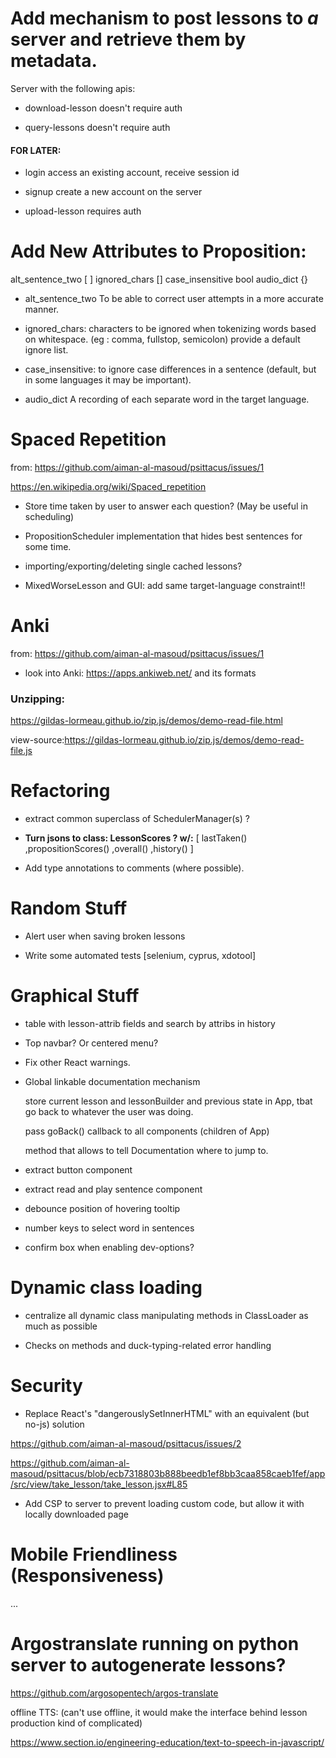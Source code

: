 # Add mechanism to post lessons to *a* server and retrieve them by metadata.

Server with the following apis:

* download-lesson
doesn't require auth

* query-lessons
doesn't require auth

#### FOR LATER:

* login
access an existing account, receive session id

* signup
create a new account on the server

* upload-lesson
requires auth

# Add New Attributes to Proposition:

alt_sentence_two [ ]
ignored_chars []
case_insensitive bool
audio_dict {}

* alt_sentence_two
To be able to correct user attempts in a more accurate manner.

* ignored_chars:
characters to be ignored when tokenizing words based on whitespace. (eg : comma, fullstop, semicolon)
provide a default ignore list.

* case_insensitive: to ignore case differences in a sentence (default, but in some languages it may be important).

* audio_dict
A recording of each separate word in the target language.


# Spaced Repetition

from: https://github.com/aiman-al-masoud/psittacus/issues/1

https://en.wikipedia.org/wiki/Spaced_repetition

* Store time taken by user to answer each question? (May be useful in scheduling)

* PropositionScheduler implementation that hides best sentences for some time.

* importing/exporting/deleting single cached lessons?

* MixedWorseLesson and GUI: add same target-language constraint!!

# Anki

from: https://github.com/aiman-al-masoud/psittacus/issues/1

* look into Anki: https://apps.ankiweb.net/ and its formats

### Unzipping:

https://gildas-lormeau.github.io/zip.js/demos/demo-read-file.html

view-source:https://gildas-lormeau.github.io/zip.js/demos/demo-read-file.js


# Refactoring

* extract common superclass of SchedulerManager(s) ?

* **Turn jsons to class: LessonScores ? w/:**
[ lastTaken() ,propositionScores() ,overall() ,history() ]

* Add type annotations to comments (where possible).

# Random Stuff

* Alert user when saving broken lessons

* Write some automated tests
[selenium, cyprus, xdotool]

# Graphical Stuff

* table with lesson-attrib fields and search by attribs in history

* Top navbar? Or centered menu?

* Fix other React warnings.

* Global linkable documentation mechanism 
    
    store current lesson and lessonBuilder and previous state in App, tbat go back to whatever the user was doing.

    pass goBack() callback to all components (children of App)

    method that allows to tell Documentation where to 
    jump to.

* extract button component 
* extract read and play sentence component

* debounce position of hovering tooltip

* number keys to select word in sentences 

* confirm box when enabling dev-options?

# Dynamic class loading

* centralize all dynamic class manipulating methods in ClassLoader as much as possible

* Checks on methods and duck-typing-related error handling 

# Security

* Replace React's "dangerouslySetInnerHTML" with an equivalent (but no-js) solution

https://github.com/aiman-al-masoud/psittacus/issues/2

https://github.com/aiman-al-masoud/psittacus/blob/ecb7318803b888beedb1ef8bb3caa858caeb1fef/app/src/view/take_lesson/take_lesson.jsx#L85

* Add CSP to server to prevent loading custom code, but allow it with locally downloaded page

# Mobile Friendliness (Responsiveness)
...

# Argostranslate running on python server to autogenerate lessons?

https://github.com/argosopentech/argos-translate

offline TTS: (can't use offline, it would make the interface behind lesson production kind of complicated)

https://www.section.io/engineering-education/text-to-speech-in-javascript/


